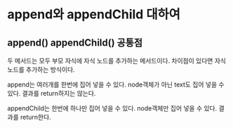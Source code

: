 # append와 appendChild 대하여

## append() appendChild() 공통점

두 메서드는 모두 부모 자식에 자식 노드를 추가하는 메서드이다.
차이점이 있다면 자식 노드를 추가하는 방식이다.

append는
여러개를 한번에 집어 넣을 수 있다.
node객체가 아닌 text도 집어 넣을 수 있다.
결과를 return하지는 않는다.

appendChild는
한번에 하나만 집어 넣을 수 있다.
node객체만 집어 넣을 수 있다.
결과를 return한다.
